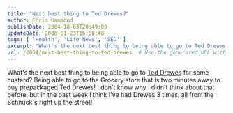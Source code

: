 ```yaml
---
title: "Next best thing to Ted Drewes?"
author: Chris Hammond
publishDate: 2004-10-03T20:49:00
updateDate: 2008-01-23T16:50:48
tags: [ 'Health', 'Life News', 'SEO' ]
excerpt: "What's the next best thing to being able to go to Ted Drewes for some custard? Being able to go to the Grocery store that is two minutes away to buy prepackaged Ted Drewes! I don't know why I didn't think about that before, but in the past week I think I've had Drewes 3 times, all from the Schnuck's right up the..."
url: /2004/next-best-thing-to-ted-drewes  # Use the generated URL with year
---
```

What's the next best thing to being able to go to <A href="https://www.teddrewes.com/Drewes.asp">Ted Drewes</A> for some custard? Being able to go to the Grocery store that is two minutes away to buy prepackaged Ted Drewes! I don't know why I didn't think about that before, but in the past week I think I've had Drewes 3 times, all from the Schnuck's right up the street!
